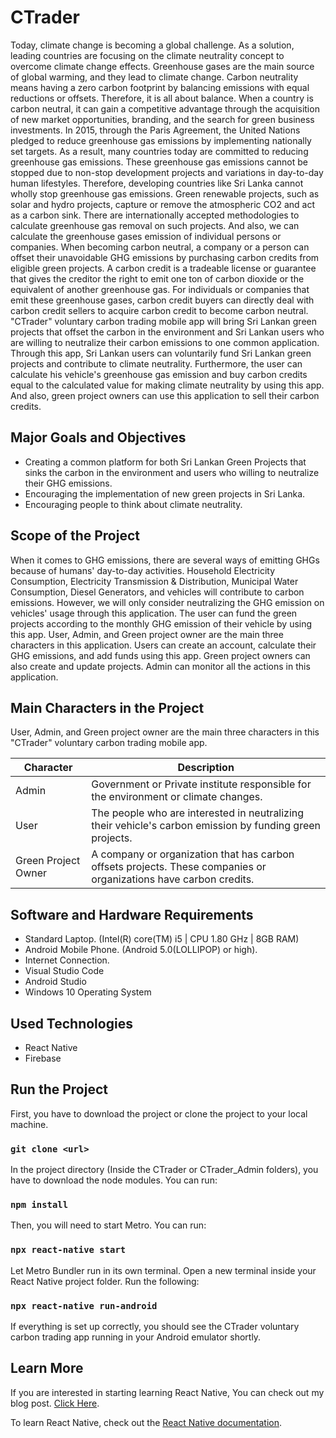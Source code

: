 # CTrader

Today, climate change is becoming a global challenge. As a solution, leading countries are focusing on the climate neutrality concept to overcome climate change effects. Greenhouse gases are the main source of global warming, and they lead to climate change. Carbon neutrality means having a zero carbon footprint by balancing emissions with equal reductions or offsets. Therefore, it is all about balance.
When a country is carbon neutral, it can gain a competitive advantage through the acquisition of new market opportunities, branding, and the search for green business investments. In 2015, through the Paris Agreement, the United Nations pledged to reduce greenhouse gas emissions by implementing nationally set targets. As a result, many countries today are committed to reducing greenhouse gas emissions. These greenhouse gas emissions cannot be stopped due to non-stop development projects and variations in day-to-day human lifestyles. Therefore, developing countries like Sri Lanka cannot wholly stop greenhouse gas emissions.
Green renewable projects, such as solar and hydro projects, capture or remove the atmospheric CO2 and act as a carbon sink. There are internationally accepted methodologies to calculate greenhouse gas removal on such projects. And also, we can calculate the greenhouse gases emission of individual persons or companies. When becoming carbon neutral, a company or a person can offset their unavoidable GHG emissions by purchasing carbon credits from eligible green projects. A carbon credit is a tradeable license or guarantee that gives the creditor the right to emit one ton of carbon dioxide or the equivalent of another greenhouse gas. For individuals or companies that emit these greenhouse gases, carbon credit buyers can directly deal with carbon credit sellers to acquire carbon credit to become carbon neutral.
"CTrader" voluntary carbon trading mobile app will bring Sri Lankan green projects that offset the carbon in the environment and Sri Lankan users who are willing to neutralize their carbon emissions to one common application. Through this app, Sri Lankan users can voluntarily fund Sri Lankan green projects and contribute to climate neutrality. Furthermore, the user can calculate his vehicle's greenhouse gas emission and buy carbon credits equal to the calculated value for making climate neutrality by using this app. And also, green project owners can use this application to sell their carbon credits.

## Major Goals and Objectives
- Creating a common platform for both Sri Lankan Green Projects that sinks the carbon in the environment and users who willing to neutralize their GHG emissions.
- Encouraging the implementation of new green projects in Sri Lanka.
-	Encouraging people to think about climate neutrality.

## Scope of the Project
When it comes to GHG emissions, there are several ways of emitting GHGs because of humans' day-to-day activities. Household Electricity Consumption, Electricity Transmission & Distribution, Municipal Water Consumption, Diesel Generators, and vehicles will contribute to carbon emissions. However, we will only consider neutralizing the GHG emission on vehicles' usage through this application. The user can fund the green projects according to the monthly GHG emission of their vehicle by using this app. User, Admin, and Green project owner are the main three characters in this application. Users can create an account, calculate their GHG emissions, and add funds using this app. Green project owners can also create and update projects. Admin can monitor all the actions in this application.

## Main Characters in the Project 
User, Admin, and Green project owner are the main three characters in this "CTrader" voluntary carbon trading mobile app.

| Character | Description |
| --- | --- |
| Admin | Government or Private institute responsible for the environment or climate changes. |
| User | The people who are interested in neutralizing their vehicle's carbon emission by funding green projects. |
| Green Project Owner | A company or organization that has carbon offsets projects. These companies or organizations have carbon credits. |

## Software and Hardware Requirements
-	Standard Laptop. (Intel(R) core(TM) i5 | CPU 1.80 GHz | 8GB RAM)
-	Android Mobile Phone. (Android 5.0(LOLLIPOP) or high).
-	Internet Connection.
-	Visual Studio Code
-	Android Studio
-	Windows 10 Operating System

## Used Technologies 
-	React Native
-	Firebase

## Run the Project
First, you have to download the project or clone the project to your local machine.

### `git clone <url>`
  
In the project directory (Inside the CTrader or CTrader_Admin folders), you have to download the node modules. You can run:

### `npm install`

Then, you will need to start Metro. You can run:

### `npx react-native start`

Let Metro Bundler run in its own terminal. Open a new terminal inside your React Native project folder. Run the following:

### `npx react-native run-android`

If everything is set up correctly, you should see the CTrader voluntary carbon trading app running in your Android emulator shortly.
  
## Learn More
If you are interested in starting learning React Native, You can check out my blog post. [Click Here](https://medium.com/@thimiramadusanka1997/lets-dive-into-the-depths-of-mobile-app-development-with-react-native-part-02-6ee6db2d8171).
  
To learn React Native, check out the [React Native documentation](https://reactnative.dev/docs/getting-started).
